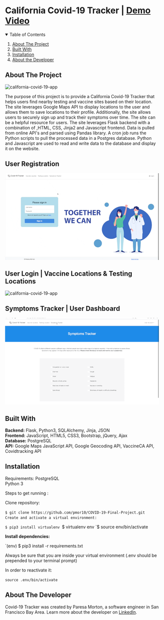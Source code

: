 # California Covid-19 Tracker | [Demo Video](https://youtu.be/P3Qpdf1KZoI)


<!-- TABLE OF CONTENTS -->
<details open="open">
  <summary>Table of Contents</summary>
  <ol>
    <li><a href="#about-the-project">About The Project</a></li> 
    <li><a href="#built-with">Built With</a></li>
    <li><a href="#installation">Installation</a></li>
    <li><a href="#about-the-developer">About the Developer</a></li>
  </ol>
</details>

<!-- ABOUT THE PROJECT -->
## About The Project

![california-covid-19-app](Covid_19_Tracker_Gifs/part1.gif)
<p>The purpose of this project is to provide a California Covid-19 Tracker that helps users find nearby testing and vaccine sites based on their location. The site leverages Google Maps API to display locations to the user and allows them to save locations to their profile. Additionally, the site allows users to securely sign up and track their symptoms over time. The site can be a helpful resource for users. The site leverages Flask backend with a combination of ,HTML, CSS, Jinja2 and Javascript frontend. Data is pulled from online API's and parsed using Pandas library. A cron job runs the Python scripts to pull the processed data  in a Postgres database. Python and Javascript are used to read and write data to the database and display it on the website.</p>

## User Registration 
![california-covid-19-app](Covid_19_Tracker_Gifs/signup.gif)

## User Login | Vaccine Locations & Testing Locations
![california-covid-19-app](Covid_19_Tracker_Gifs/part2.gif)

## Symptoms Tracker | User Dashboard
![california-covid-19-app](Covid_19_Tracker_Gifs/part3.gif)

<!-- Built with -->
## Built With
__Backend:__ Flask, Python3, SQLAlchemy, Jinja, JSON \
__Frontend:__  JavaScript, HTML5, CSS3, Bootstrap, jQuery, Ajax\
__Database:__ PostgreSQL\
__API:__ Google Maps JavaScript API, Google Geocoding API, VaccineCA API, Covidtracking API



<!-- Installation steps -->
## Installation
Requirements:
PostgreSQL\
Python 3

Steps to get running :

Clone repository:

`$ git clone https://github.com/pmor10/COVID-19-Final-Project.git
Create and activate a virtual environment:`

`$ pip3 install virtualenv
`$ virtualenv env
`$ source env/bin/activate

__Install dependencies:__

`(env) $ pip3 install -r requirements.txt

Always be sure that you are inside your virtual environment (.env should be prepended to your terminal prompt)


In order to reactivate it:

`source .env/bin/activate`

## About The Developer
Covid-19 Tracker was created by Paresa Morton, a software engineer in San Francisco Bay Area. Learn more about the developer on [LinkedIn](https://www.linkedin.com/in/pmor10/).

